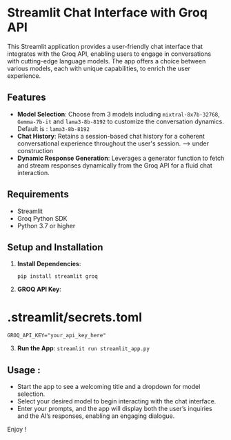 # Streamlit Chat Interface with Groq API

This Streamlit application provides a user-friendly chat interface that integrates with the Groq API, enabling users to engage in conversations with cutting-edge language models. The app offers a choice between various models, each with unique capabilities, to enrich the user experience.

## Features

- **Model Selection**: Choose from 3 models including `mixtral-8x7b-32768`,  `Gemma-7b-it` and `lama3-8b-8192` to customize the conversation dynamics. Default is : `lama3-8b-8192`
- **Chat History**: Retains a session-based chat history for a coherent conversational experience throughout the user's session. --> under construction
- **Dynamic Response Generation**: Leverages a generator function to fetch and stream responses dynamically from the Groq API for a fluid chat interaction.


## Requirements

- Streamlit
- Groq Python SDK
- Python 3.7 or higher

## Setup and Installation

1. **Install Dependencies**:
   ```shell
   pip install streamlit groq

2. **GROQ API Key**:
# .streamlit/secrets.toml
`GROQ_API_KEY="your_api_key_here"`

3. **Run the App**:
`streamlit run streamlit_app.py`

## Usage :
- Start the app to see a welcoming title and a dropdown for model selection.
- Select your desired model to begin interacting with the chat interface.
- Enter your prompts, and the app will display both the user’s inquiries and the AI’s responses, enabling an engaging dialogue. 

Enjoy !




